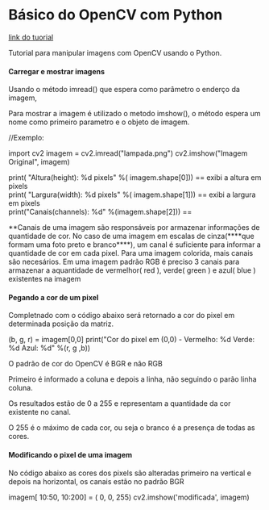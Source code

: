 <h1>Básico do OpenCV com Python</h1>
<a href="http://www.galirows.com.br/meublog/blog/basico-opencv-python-mostrar-imagem/">link do tuorial</a>
<p>Tutorial para manipular imagens com OpenCV usando o Python. </p>

<h4>Carregar e mostrar imagens</h4>
<p>Usando o método imread() que espera como parâmetro o enderço da imagem, </p>
<p>Para mostrar a imagem é utilizado o metodo imshow(), o método espera um nome como primeiro parametro e o objeto de imagem.</p>

//Exemplo:

import cv2
imagem = cv2.imread("lampada.png")
cv2.imshow("Imagem Original", imagem)

print( "Altura(height): %d pixels" %( imagem.shape[0])) == exibi a altura em pixels<br>
print( "Largura(width): %d pixels" %( imagem.shape[1])) == exibi a largura em pixels<br>
print("Canais(channels): %d" %(imagem.shape[2])) == <br>

<p>**Canais de uma imagem são responsáveis por armazenar informações de quantidade de cor. No caso de uma imagem
em escalas de cinza(****que formam uma foto preto e branco****), um canal é suficiente para informar a quantidade de cor em cada pixel. Para uma imagem colorida, mais canais são necesários. Em uma imagem padrão RGB é preciso 3 canais para armazenar a aquantidade de vermelhor( red ), verde( green ) e azul( blue ) existentes na imagem</p>
 
 <h4>Pegando a cor de um pixel</h4>
<p>Completnado com o código abaixo será retornado a cor do pixel em determinada posição da matriz.</p>
(b, g, r) = imagem[0,0]
print("Cor do pixel em (0,0) - Vermelho: %d Verde: %d Azul: %d" %(r, g ,b))
<p>O padrão de cor do OpenCV é BGR e não RGB</p>
<p>Primeiro é informado a coluna e depois a linha, não seguindo o parão linha coluna.</p>
<p>Os resultados estão de 0 a 255 e representam a quantidade da cor existente no canal.</p>
<p>O 255 é o máximo de cada cor, ou seja o branco é a presença de todas as cores.</p>

<h4>Modificando o pixel de uma imagem</h4>
<p>No código abaixo as cores dos pixels são alteradas primeiro na vertical e depois na horizontal, os canais estão no padrão BGR</p>

imagem[ 10:50, 10:200] = ( 0, 0, 255)
cv2.imshow('modificada', imagem)


